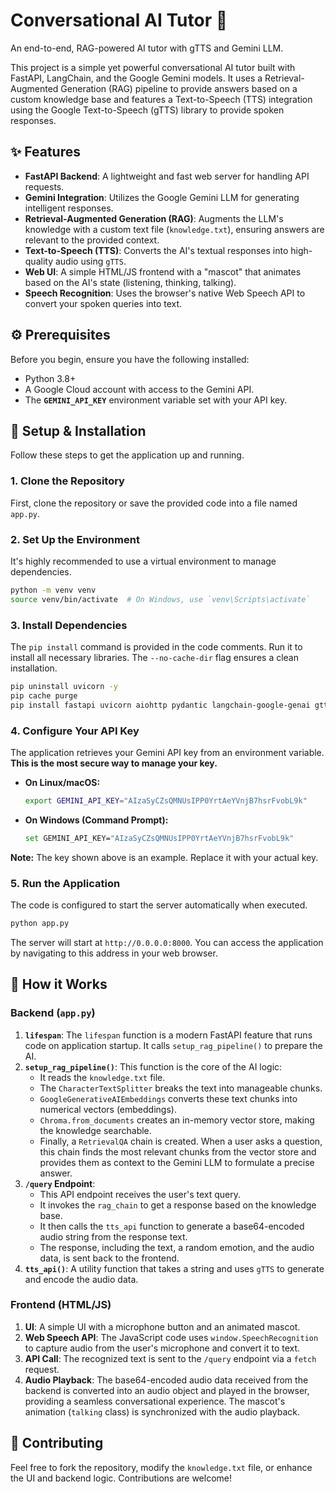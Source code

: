 # Conversational AI Tutor 🤖

An end-to-end, RAG-powered AI tutor with gTTS and Gemini LLM.

This project is a simple yet powerful conversational AI tutor built with FastAPI, LangChain, and the Google Gemini models. It uses a Retrieval-Augmented Generation (RAG) pipeline to provide answers based on a custom knowledge base and features a Text-to-Speech (TTS) integration using the Google Text-to-Speech (gTTS) library to provide spoken responses.

## ✨ Features

  * **FastAPI Backend**: A lightweight and fast web server for handling API requests.
  * **Gemini Integration**: Utilizes the Google Gemini LLM for generating intelligent responses.
  * **Retrieval-Augmented Generation (RAG)**: Augments the LLM's knowledge with a custom text file (`knowledge.txt`), ensuring answers are relevant to the provided context.
  * **Text-to-Speech (TTS)**: Converts the AI's textual responses into high-quality audio using `gTTS`.
  * **Web UI**: A simple HTML/JS frontend with a "mascot" that animates based on the AI's state (listening, thinking, talking).
  * **Speech Recognition**: Uses the browser's native Web Speech API to convert your spoken queries into text.

## ⚙️ Prerequisites

Before you begin, ensure you have the following installed:

  * Python 3.8+
  * A Google Cloud account with access to the Gemini API.
  * The **`GEMINI_API_KEY`** environment variable set with your API key.

## 🚀 Setup & Installation

Follow these steps to get the application up and running.

### 1\. **Clone the Repository**

First, clone the repository or save the provided code into a file named `app.py`.

### 2\. **Set Up the Environment**

It's highly recommended to use a virtual environment to manage dependencies.

```bash
python -m venv venv
source venv/bin/activate  # On Windows, use `venv\Scripts\activate`
```

### 3\. **Install Dependencies**

The `pip install` command is provided in the code comments. Run it to install all necessary libraries. The `--no-cache-dir` flag ensures a clean installation.

```bash
pip uninstall uvicorn -y
pip cache purge
pip install fastapi uvicorn aiohttp pydantic langchain-google-genai gtts --no-cache-dir
```

### 4\. **Configure Your API Key**

The application retrieves your Gemini API key from an environment variable. **This is the most secure way to manage your key.**

  * **On Linux/macOS:**
    ```bash
    export GEMINI_API_KEY="AIzaSyCZsQMNUsIPP0YrtAeYVnjB7hsrFvobL9k"
    ```
  * **On Windows (Command Prompt):**
    ```bash
    set GEMINI_API_KEY="AIzaSyCZsQMNUsIPP0YrtAeYVnjB7hsrFvobL9k"
    ```

**Note:** The key shown above is an example. Replace it with your actual key.

### 5\. **Run the Application**

The code is configured to start the server automatically when executed.

```bash
python app.py
```

The server will start at `http://0.0.0.0:8000`. You can access the application by navigating to this address in your web browser.

## 📖 How it Works

### Backend (`app.py`)

1.  **`lifespan`**: The `lifespan` function is a modern FastAPI feature that runs code on application startup. It calls `setup_rag_pipeline()` to prepare the AI.
2.  **`setup_rag_pipeline()`**: This function is the core of the AI logic:
      * It reads the `knowledge.txt` file.
      * The `CharacterTextSplitter` breaks the text into manageable chunks.
      * `GoogleGenerativeAIEmbeddings` converts these text chunks into numerical vectors (embeddings).
      * `Chroma.from_documents` creates an in-memory vector store, making the knowledge searchable.
      * Finally, a `RetrievalQA` chain is created. When a user asks a question, this chain finds the most relevant chunks from the vector store and provides them as context to the Gemini LLM to formulate a precise answer.
3.  **`/query` Endpoint**:
      * This API endpoint receives the user's text query.
      * It invokes the `rag_chain` to get a response based on the knowledge base.
      * It then calls the `tts_api` function to generate a base64-encoded audio string from the response text.
      * The response, including the text, a random emotion, and the audio data, is sent back to the frontend.
4.  **`tts_api()`**: A utility function that takes a string and uses `gTTS` to generate and encode the audio data.

### Frontend (HTML/JS)

1.  **UI**: A simple UI with a microphone button and an animated mascot.
2.  **Web Speech API**: The JavaScript code uses `window.SpeechRecognition` to capture audio from the user's microphone and convert it to text.
3.  **API Call**: The recognized text is sent to the `/query` endpoint via a `fetch` request.
4.  **Audio Playback**: The base64-encoded audio data received from the backend is converted into an audio object and played in the browser, providing a seamless conversational experience. The mascot's animation (`talking` class) is synchronized with the audio playback.

## 🤝 Contributing

Feel free to fork the repository, modify the `knowledge.txt` file, or enhance the UI and backend logic. Contributions are welcome\!
